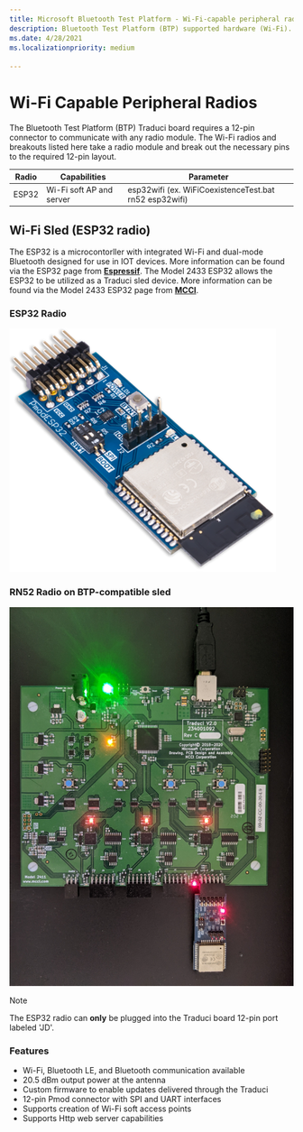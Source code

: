 ```yaml
---
title: Microsoft Bluetooth Test Platform - Wi-Fi-capable peripheral radios
description: Bluetooth Test Platform (BTP) supported hardware (Wi-Fi).
ms.date: 4/28/2021
ms.localizationpriority: medium

---
```


# Wi-Fi Capable Peripheral Radios

The Bluetooth Test Platform (BTP) Traduci board requires a 12-pin connector to communicate with any radio module. The Wi-Fi radios and breakouts listed here take a radio module and break out the necessary pins to the required 12-pin layout.

| Radio | Capabilities | Parameter |
| --- | --- | --- |
| ESP32 | Wi-Fi soft AP and server | esp32wifi (ex. WiFiCoexistenceTest.bat rn52 esp32wifi) |

## Wi-Fi Sled (ESP32 radio)

The ESP32 is a microcontorller with integrated Wi-Fi and dual-mode Bluetooth designed for use in IOT devices.
More information can be found via the ESP32 page from [**Espressif**](https://www.espressif.com/en/products/socs/esp32).
The Model 2433 ESP32 allows the ESP32 to be utilized as a Traduci sled device.
More information can be found via the Model 2433 ESP32 page from [**MCCI**](https://store.mcci.com/products/esp32-sled).

### ESP32 Radio

![Photo of the Model 2433 ESP32 Radio](images/ESP32.png)

### RN52 Radio on BTP-compatible sled

![Photo of the Model 2433 ESP32 Radio on a sled](images/Traduci_and_ESP32.jpg)

> [!NOTE]
> The ESP32 radio can **only** be plugged into the Traduci board 12-pin port labeled 'JD'.

### Features

- Wi-Fi, Bluetooth LE, and Bluetooth communication available
- 20.5 dBm output power at the antenna
- Custom firmware to enable updates delivered through the Traduci
- 12-pin Pmod connector with SPI and UART interfaces
- Supports creation of Wi-Fi soft access points
- Supports Http web server capabilities